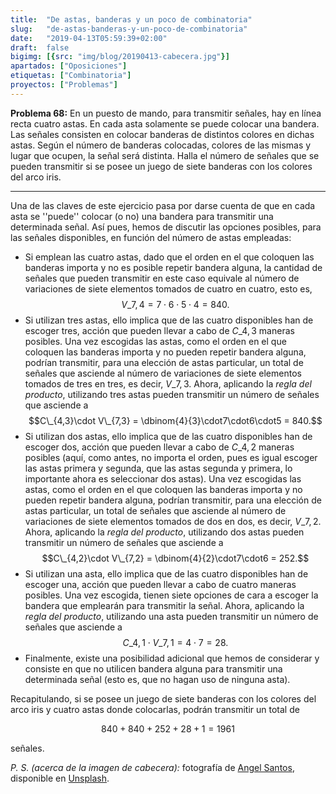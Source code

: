 ```yaml
---
title:  "De astas, banderas y un poco de combinatoria"
slug:   "de-astas-banderas-y-un-poco-de-combinatoria"
date:   "2019-04-13T05:59:39+02:00"
draft:  false
bigimg: [{src: "img/blog/20190413-cabecera.jpg"}]
apartados: ["Oposiciones"]
etiquetas: ["Combinatoria"]
proyectos: ["Problemas"]
---
```


**Problema 68:** En un puesto de mando, para transmitir señales, hay en línea recta cuatro astas. En cada asta solamente se puede colocar una bandera. Las señales consisten en colocar banderas de distintos colores en dichas astas. Según el número de banderas colocadas, colores de las mismas y lugar que ocupen, la señal será distinta. Halla el número de señales que se pueden transmitir si se posee un juego de siete banderas con los colores del arco iris.

<!--more-->

***

Una de las claves de este ejercicio pasa por darse cuenta de que en cada asta se ''puede'' colocar (o no) una bandera para transmitir una determinada señal. Así pues, hemos de discutir las opciones posibles, para las señales disponibles, en función del número de astas empleadas:

- Si emplean las cuatro astas, dado que el orden en el que coloquen las banderas importa y no es posible repetir bandera alguna, la cantidad de señales que pueden transmitir en este caso equivale al número de variaciones de siete elementos tomados de cuatro en cuatro, esto es, $$V\_{7,4} = 7\cdot6\cdot5\cdot4 = 840.$$
- Si utilizan tres astas, ello implica que de las cuatro disponibles han de escoger tres, acción que pueden llevar a cabo de $C\_{4,3}$ maneras posibles. Una vez escogidas las astas, como el orden en el que coloquen las banderas importa y no pueden repetir bandera alguna, podrían transmitir, para una elección de astas particular, un total de señales que asciende al número de variaciones de siete elementos tomados de tres en tres, es decir, $V\_{7,3}$. Ahora, aplicando la *regla del producto*, utilizando tres astas pueden transmitir un número de señales que asciende a $$C\_{4,3}\cdot V\_{7,3} = \dbinom{4}{3}\cdot7\cdot6\cdot5 = 840.$$
- Si utilizan dos astas, ello implica que de las cuatro disponibles han de escoger dos, acción que pueden llevar a cabo de $C\_{4,2}$ maneras posibles (aquí, como antes, no importa el orden, pues es igual escoger las astas primera y segunda, que las astas segunda y primera, lo importante ahora es seleccionar dos astas). Una vez escogidas las astas, como el orden en el que coloquen las banderas importa y no pueden repetir bandera alguna, podrían transmitir, para una elección de astas particular, un total de señales que asciende al número de variaciones de siete elementos tomados de dos en dos, es decir, $V\_{7,2}$. Ahora, aplicando la *regla del producto*, utilizando dos astas pueden transmitir un número de señales que asciende a $$C\_{4,2}\cdot V\_{7,2} = \dbinom{4}{2}\cdot7\cdot6 = 252.$$
- Si utilizan una asta, ello implica que de las cuatro disponibles han de escoger una, acción que pueden llevar a cabo de cuatro maneras posibles. Una vez escogida, tienen siete opciones de cara a escoger la bandera que emplearán para transmitir la señal. Ahora, aplicando la *regla del producto*, utilizando una asta pueden transmitir un número de señales que asciende a $$C\_{4,1}\cdot V\_{7,1} = 4\cdot7 = 28.$$
- Finalmente, existe una posibilidad adicional que hemos de considerar y consiste en que no utilicen bandera alguna para transmitir una determinada señal (esto es, que no hagan uso de ninguna asta).

Recapitulando, si se posee un juego de siete banderas con los colores del arco iris y cuatro astas donde colocarlas, podrán transmitir un total de

$$
840+840+252+28+1 = 1961
$$

señales.

*P. S. (acerca de la imagen de cabecera):* fotografía de [Angel Santos](https://unsplash.com/@afs_snapshots), disponible en [Unsplash](https://unsplash.com/photos/LcCpvQhjJSM).